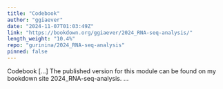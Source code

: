 ```yaml
---
title: "Codebook"
author: "ggiaever"
date: "2024-11-07T01:03:49Z"
link: "https://bookdown.org/ggiaever/2024_RNA-seq-analysis/"
length_weight: "10.4%"
repo: "gurinina/2024_RNA-seq-analysis"
pinned: false
---
```


Codebook [...] The published version for this module can be found on my bookdown site 2024_RNA-seq-analysis. ...
